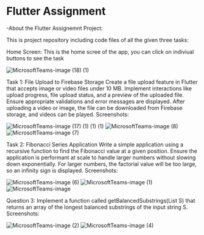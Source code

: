 # Flutter Assignment

-About the Flutter Assignemnt Project:

This is project repository including code files of all the given three tasks:

Home Screen:
This is the home scree of the app, you can click on indiviual buttons to see the task 

![MicrosoftTeams-image (18) (1)](https://github.com/gaurav1246/Flutter-Assignment/assets/16500290/527f705e-222e-4407-90c9-cf8c035781b6)


Task 1: File Upload to Firebase Storage
Create a file upload feature in Flutter that accepts image or video files under 10 MB. Implement interactions like upload progress, file upload status, and a preview of the uploaded file. Ensure appropriate validations and error messages are displayed.
After uploading a video or image, the file can be downloaded from Firebase storage, and videos can be played.
Screenshots:

![MicrosoftTeams-image (17) (1) (1) (1)](https://github.com/gaurav1246/Flutter-Assignment/assets/16500290/ecaedc41-e72b-40cf-a919-3c385e796ac6)
![MicrosoftTeams-image (8)](https://github.com/gaurav1246/Flutter-Assignment/assets/16500290/cab38912-1c52-4672-b21d-3d6f8f493ecc)
![MicrosoftTeams-image (7)](https://github.com/gaurav1246/Flutter-Assignment/assets/16500290/14a22c3c-a481-4ccb-b55a-88c1eae259fc)



Task 2: Fibonacci Series Application
Write a simple application using a recursive function to find the Fibonacci value at a given position. Ensure the application is performant at scale to handle larger numbers without slowing down exponentially.
For larger numbers, the factorial value will be too large, so an infinity sign is displayed.
Screenshots:

![MicrosoftTeams-image (6)](https://github.com/gaurav1246/Flutter-Assignment/assets/16500290/2780f902-04d5-4e06-bcbf-181b5e711ae8)
![MicrosoftTeams-image (1)](https://github.com/gaurav1246/Flutter-Assignment/assets/16500290/1755e694-92a8-406d-b9b6-3be8f42c8fb0)
![MicrosoftTeams-image](https://github.com/gaurav1246/Flutter-Assignment/assets/16500290/0310d3c4-fa63-46e2-8f23-0c7b2a475ea5)



Question 3:
Implement a function called getBalancedSubstrings(List<String> S) that returns an array of the longest balanced substrings of the input string S.
Screenshots:

![MicrosoftTeams-image (2)](https://github.com/gaurav1246/Flutter-Assignment/assets/16500290/ab764693-2983-42f5-bb64-5a993542f915)
![MicrosoftTeams-image (4)](https://github.com/gaurav1246/Flutter-Assignment/assets/16500290/0d4d06b1-a74a-4453-9fd7-522d85598858)

